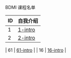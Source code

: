 BDMI 课程名单

| ID   | 自我介绍 |
| ---- | -------- |
|   1   |    [1-intro](1.md)      |
|   2    |    [2-intro](2.md)                      |

|   61    |    [61-intro](61.md)                      |
|   16    |    [16-intro](16.md)  |
